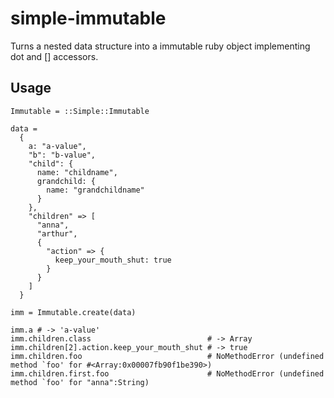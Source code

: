 # simple-immutable

Turns a nested data structure into a immutable ruby object implementing dot and [] accessors.

## Usage


    Immutable = ::Simple::Immutable

    data =
      {
        a: "a-value",
        "b": "b-value",
        "child": {
          name: "childname",
          grandchild: {
            name: "grandchildname"
          }
        },
        "children" => [
          "anna",
          "arthur",
          {
            "action" => {
              keep_your_mouth_shut: true
            }
          }
        ]
      }
      
    imm = Immutable.create(data)
    
    imm.a # -> 'a-value'
    imm.children.class                          # -> Array
    imm.children[2].action.keep_your_mouth_shut # -> true
    imm.children.foo                            # NoMethodError (undefined method `foo' for #<Array:0x00007fb90f1be390>)
    imm.children.first.foo                      # NoMethodError (undefined method `foo' for "anna":String)

